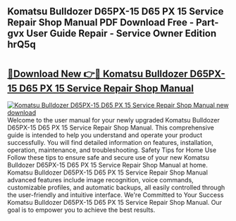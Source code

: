 ## Komatsu Bulldozer D65PX-15 D65 PX 15 Service Repair Shop Manual PDF Download Free - Part-gvx User Guide Repair - Service Owner Edition hrQ5q

# <h2><a href="http://bc75208.oget.top/?id=Komatsu+Bulldozer+D65PX-15+D65+PX+15+Service+Repair+Shop+Manual">🔗Download New 👉🔴 Komatsu Bulldozer D65PX-15 D65 PX 15 Service Repair Shop Manual</a></h2>

[![Komatsu Bulldozer D65PX-15 D65 PX 15 Service Repair Shop Manual new download](https://i.imgur.com/5g1atiW.png)](http://bc75208.oget.top/?id=Komatsu+Bulldozer+D65PX-15+D65+PX+15+Service+Repair+Shop+Manual)
Welcome to the user manual for your newly upgraded Komatsu Bulldozer D65PX-15 D65 PX 15 Service Repair Shop Manual. This comprehensive guide is intended to help you understand and operate your product successfully. You will find detailed information on features, installation, operation, maintenance, and troubleshooting. Safety Tips for Home Use Follow these tips to ensure safe and secure use of your new Komatsu Bulldozer D65PX-15 D65 PX 15 Service Repair Shop Manual at home. Komatsu Bulldozer D65PX-15 D65 PX 15 Service Repair Shop Manual advanced features include image recognition, voice commands, customizable profiles, and automatic backups, all easily controlled through the user-friendly and intuitive interface. We're Committed to Your Success Komatsu Bulldozer D65PX-15 D65 PX 15 Service Repair Shop Manual. Our goal is to empower you to achieve the best results.
